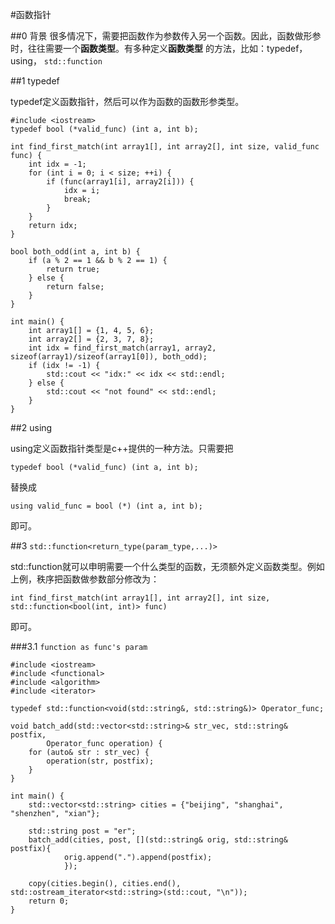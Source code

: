 #函数指针

##0 背景
很多情况下，需要把函数作为参数传入另一个函数。因此，函数做形参时，往往需要一个**函数类型**。有多种定义**函数类型** 的方法，比如：typedef，using， `std::function`

##1 typedef

typedef定义函数指针，然后可以作为函数的函数形参类型。
	
	#include <iostream>
	typedef bool (*valid_func) (int a, int b);
	
	int find_first_match(int array1[], int array2[], int size, valid_func func) {
	    int idx = -1;
	    for (int i = 0; i < size; ++i) {
	        if (func(array1[i], array2[i])) {
	            idx = i;
	            break;
	        }
	    }
	    return idx;
	}
	
	bool both_odd(int a, int b) {
	    if (a % 2 == 1 && b % 2 == 1) {
	        return true;
	    } else {
	        return false;
	    }
	}
	
	int main() {
	    int array1[] = {1, 4, 5, 6};
	    int array2[] = {2, 3, 7, 8};
	    int idx = find_first_match(array1, array2, sizeof(array1)/sizeof(array1[0]), both_odd);
	    if (idx != -1) {
	        std::cout << "idx:" << idx << std::endl; 
	    } else {
	        std::cout << "not found" << std::endl;
	    } 
	}

##2 using

using定义函数指针类型是c++提供的一种方法。只需要把

	typedef bool (*valid_func) (int a, int b);

替换成
	
	using valid_func = bool (*) (int a, int b);

即可。

##3 `std::function<return_type(param_type,...)>`

std::function就可以申明需要一个什么类型的函数，无须额外定义函数类型。例如上例，秩序把函数做参数部分修改为：

	int find_first_match(int array1[], int array2[], int size, std::function<bool(int, int)> func)

即可。

###3.1 `function as func's param`

	#include <iostream>
	#include <functional>
	#include <algorithm>
	#include <iterator>
	
	typedef std::function<void(std::string&, std::string&)> Operator_func;  
	
	void batch_add(std::vector<std::string>& str_vec, std::string& postfix, 
	        Operator_func operation) {
	    for (auto& str : str_vec) {
	        operation(str, postfix);
	    }
	}
	
	int main() {
	    std::vector<std::string> cities = {"beijing", "shanghai", "shenzhen", "xian"};
	
	    std::string post = "er";
	    batch_add(cities, post, [](std::string& orig, std::string& postfix){
	            orig.append(".").append(postfix);
	            });
	
	    copy(cities.begin(), cities.end(), std::ostream_iterator<std::string>(std::cout, "\n"));
	    return 0;
	}
